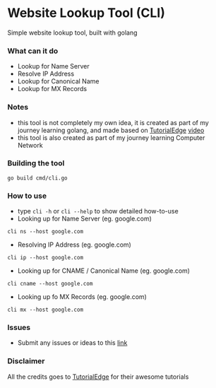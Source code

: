 # Website Lookup Tool (CLI)
Simple website lookup tool, built with golang

### What can it do
- Lookup for Name Server
- Resolve IP Address
- Lookup for Canonical Name
- Lookup for MX Records

### Notes
- this tool is not completely my own idea, it is created as part of my journey learning golang, and made based on [TutorialEdge](https://www.youtube.com/channel/UCwFl9Y49sWChrddQTD9QhRA) [video](https://www.youtube.com/watch?v=i2p0Snwk4gc)
- this tool is also created as part of my journey learning Computer Network

### Building the tool
```
go build cmd/cli.go
```

### How to use
- type `cli -h` or `cli --help` to show detailed how-to-use
- Looking up for Name Server (eg. google.com)
```
cli ns --host google.com
```
- Resolving IP Address (eg. google.com)
```
cli ip --host google.com
```
- Looking up for CNAME / Canonical Name (eg. google.com)
```
cli cname --host google.com
```
- Looking up fo MX Records (eg. google.com)
```
cli mx --host google.com
```

### Issues
- Submit any issues or ideas to this [link](https://github.com/rikisan1993/go-website-lookup-tool/issues)

### Disclaimer
All the credits goes to [TutorialEdge](https://www.youtube.com/channel/UCwFl9Y49sWChrddQTD9QhRA) for their awesome tutorials
